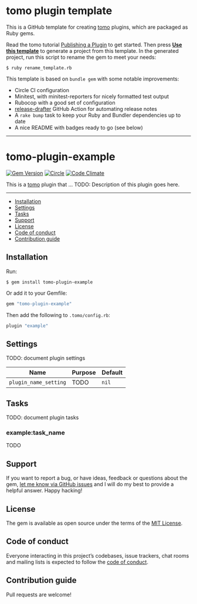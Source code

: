 # tomo plugin template

This is a GitHub template for creating [tomo](https://github.com/mattbrictson/tomo) plugins, which are packaged as Ruby gems.

Read the tomo tutorial [Publishing a Plugin](https://tomo-deploy.com/tutorials/publishing-a-plugin/) to get started. Then press [**Use this template**](https://github.com/mattbrictson/tomo-plugin/generate) to generate a project from this template. In the generated project, run this script to rename the gem to meet your needs:

```
$ ruby rename_template.rb
```

This template is based on `bundle gem` with some notable improvements:

- Circle CI configuration
- Minitest, with minitest-reporters for nicely formatted test output
- Rubocop with a good set of configuration
- [release-drafter](https://github.com/apps/release-drafter) GitHub Action for automating release notes
- A `rake bump` task to keep your Ruby and Bundler dependencies up to date
- A nice README with badges ready to go (see below)

---

<!-- END FRONT MATTER -->

# tomo-plugin-example

[![Gem Version](https://badge.fury.io/rb/replace_with_gem_name.svg)](https://rubygems.org/gems/replace_with_gem_name)
[![Circle](https://circleci.com/gh/mattbrictson/tomo-plugin/tree/main.svg?style=shield)](https://app.circleci.com/pipelines/github/mattbrictson/tomo-plugin?branch=main)
[![Code Climate](https://codeclimate.com/github/mattbrictson/tomo-plugin/badges/gpa.svg)](https://codeclimate.com/github/mattbrictson/tomo-plugin)

This is a [tomo](https://github.com/mattbrictson/tomo) plugin that ... TODO: Description of this plugin goes here.

---

- [Installation](#installation)
- [Settings](#settings)
- [Tasks](#tasks)
- [Support](#support)
- [License](#license)
- [Code of conduct](#code-of-conduct)
- [Contribution guide](#contribution-guide)

## Installation

Run:

```
$ gem install tomo-plugin-example
```

Or add it to your Gemfile:

```ruby
gem "tomo-plugin-example"
```

Then add the following to `.tomo/config.rb`:

```ruby
plugin "example"
```

## Settings

TODO: document plugin settings

| Name                  | Purpose | Default |
| --------------------- | ------- | ------- |
| `plugin_name_setting` | TODO    | `nil`   |

## Tasks

TODO: document plugin tasks

### example:task_name

TODO

## Support

If you want to report a bug, or have ideas, feedback or questions about the gem, [let me know via GitHub issues](https://github.com/mattbrictson/tomo-plugin/issues/new) and I will do my best to provide a helpful answer. Happy hacking!

## License

The gem is available as open source under the terms of the [MIT License](LICENSE.txt).

## Code of conduct

Everyone interacting in this project’s codebases, issue trackers, chat rooms and mailing lists is expected to follow the [code of conduct](CODE_OF_CONDUCT.md).

## Contribution guide

Pull requests are welcome!
